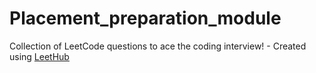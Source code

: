 # Placement_preparation_module
Collection of LeetCode questions to ace the coding interview! - Created using [LeetHub](https://github.com/QasimWani/LeetHub)
